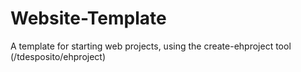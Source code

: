 # Website-Template
A template for starting web projects, using the create-ehproject tool (/tdesposito/ehproject)
